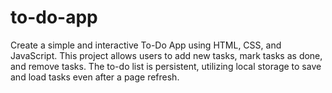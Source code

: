 # to-do-app
Create a simple and interactive To-Do App using HTML, CSS, and JavaScript. This project allows users to add new tasks, mark tasks as done, and remove tasks. The to-do list is persistent, utilizing local storage to save and load tasks even after a page refresh.
